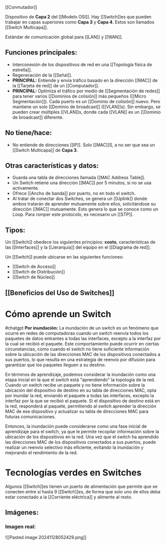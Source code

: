 [[Conmutador]]

Dispositivo de **Capa 2** del [[Modelo OSI]]. Hay [[Switch]]es que pueden trabajar en capas superiores como **Capa 3** y **Capa 4**. Estos son llamados [[Switch Multicapa]].

Estándar de comunicación global para [[LAN]] y [[WAN]].

## Funciones principales:
- Interconexión de los dispositivos de red en una [[Topología física de estrella]].
- Regeneración de la [[Señal]].
- **PRINCIPAL:** Entiende y envía tráfico basado en la dirección [[MAC]] de la [[Tarjeta de red]] de un [[Computador]].
- **PRINCIPAL:** Optimiza el tráfico por medio de [[Segmentación de redes]] para tener varios [[Dominios de colisión]] más pequeños ([[Micro Segmentación]]). Cada puerto es un [[Dominio de colisión]] nuevo. Pero mantiene un solo [[Dominio de broadcast]] ([[VLAN]]s). Sin embargo, se pueden crear múltiples [[VLAN]]s, donde cada [[VLAN]] es un [[Dominio de broadcast]] diferente.

## No tiene/hace:
- No entiende de direcciones [[IP]]. Solo [[MAC]]S, a no ser que sea un [[Switch Multicapa]] de **Capa 3**.

## Otras características y datos:
- Guarda una tabla de direcciones llamada [[MAC Address Table]].
- Un Switch retiene una dirección [[MAC]] por 5 minutos, si no se usa activamente.
- Ofrece [[Ancho de banda]] por puerto, no en todo el switch.
- Al tratar de conectar dos Switches, se genera un [[Uplink]] donde ambos tratarán de aprender mutuamente sobre ellos, solicitándose su dirección [[MAC]] mutuamente. Esto genera lo que se conoce como un Loop. Para romper este protocolo, es necesario un [[STP]].

## Tipos:
Un [[Switch]] obedece los siguientes principios: **costo**, características de las [[Interfaces]]  y la [[Jerarquía]] del equipo en el [[Diagrama de red]].

Un [[Switch]] puede ubicarse en las siguientes funciones:

- [[Switch de Acceso]]
- [[Switch de Distribución]]
- [[Switch de Núcleo]]
 
## [[Beneficios del Uso de Switches]]

# Cómo aprende un Switch
#chatgpt 
**Por inundación:** La inundación de un switch es un fenómeno que ocurre en redes de computadoras cuando un switch reenvía todos los paquetes de datos entrantes a todas las interfaces, excepto a la interfaz por la cual se recibió el paquete. Este comportamiento puede ocurrir en ciertas circunstancias, como cuando el switch no tiene suficiente información sobre la ubicación de las direcciones MAC de los dispositivos conectados a sus puertos, lo que resulta en una estrategia de reenvío por difusión para garantizar que los paquetes lleguen a su destino.

En términos de aprendizaje, podemos considerar la inundación como una etapa inicial en la que el switch está "aprendiendo" la topología de la red. Cuando un switch recibe un paquete y no tiene información sobre la ubicación del dispositivo de destino en su tabla de direcciones MAC, opta por inundar la red, enviando el paquete a todas las interfaces, excepto la interfaz por la que se recibió el paquete. Si el dispositivo de destino está en la red, responderá al paquete, permitiendo al switch aprender la dirección MAC de ese dispositivo y actualizar su tabla de direcciones MAC para futuras comunicaciones.

Entonces, la inundación puede considerarse como una fase inicial de aprendizaje para el switch, ya que le permite recopilar información sobre la ubicación de los dispositivos en la red. Una vez que el switch ha aprendido las direcciones MAC de los dispositivos conectados a sus puertos, puede realizar un reenvío selectivo más eficiente, evitando la inundación y mejorando el rendimiento de la red.

# Tecnologías verdes en Switches
Algunos [[Switch]]es tienen un puerto de alimentación que permite que se conecten entre sí hasta 9 [[Switch]]es, de forma que solo uno de ellos deba estar conectado a la [[Corriente eléctrica]] y alimente al resto. 


## Imágenes:
### Imagen real:
![[Pasted image 20241128052429.png]]


